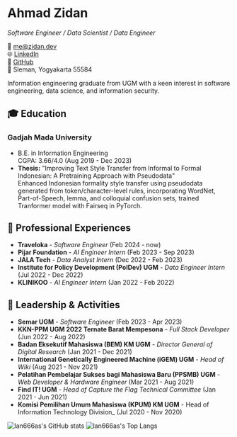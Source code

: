 <!-- ### Hi there 👋 -->

# Ahmad Zidan
_Software Engineer / Data Scientist / Data Engineer_  

📧 [me@zidan.dev](mailto:me@zidan.dev)  
🌐 [LinkedIn](https://linkedin.com/in/a-zidan)  
👾 [GitHub](https://github.com/lan666as)  
📍 Sleman, Yogyakarta 55584  

Information engineering graduate from UGM with a keen interest in software engineering, data science, and information security.

## 🎓 Education

### **Gadjah Mada University**
  - B.E. in Information Engineering  
  CGPA: 3.66/4.0 (Aug 2019 - Dec 2023)  
  - **Thesis:** "Improving Text Style Transfer from Informal to Formal Indonesian: A Pretraining Approach with Pseudodata"  
  Enhanced Indonesian formality style transfer using pseudodata generated from token/character-level rules, incorporating WordNet, Part-of-Speech, lemma, and colloquial confusion sets, trained Tranformer model with Fairseq in PyTorch.

## 💼 Professional Experiences

- **Traveloka** - _Software Engineer_ (Feb 2024 - now)
- **Pijar Foundation** - _AI Engineer Intern_ (Feb 2023 - Sep 2023)  
- **JALA Tech** - _Data Analyst Intern_ (Dec 2022 - Feb 2023)  
- **Institute for Policy Development (PolDev) UGM** - _Data Engineer Intern_ (Jul 2022 - Dec 2022)  
- **KLINIKOO** - _AI Engineer Intern_ (Jan 2022 - Feb 2022)  

## 🌟 Leadership & Activities

- **Semar UGM** - _Software Engineer_ (Feb 2023 - Apr 2023)  
- **KKN-PPM UGM 2022 Ternate Barat Mempesona** - _Full Stack Developer_ (Jun 2022 - Aug 2022)  
- **Badan Eksekutif Mahasiswa (BEM) KM UGM** - _Director General of Digital Research_ (Jan 2021 - Dec 2021)  
- **International Genetically Engineered Machine (iGEM) UGM** - _Head of Wiki_ (Aug 2021 - Nov 2021)  
- **Pelatihan Pembelajar Sukses bagi Mahasiswa Baru (PPSMB) UGM** - _Web Developer & Hardware Engineer_ (Mar 2021 - Aug 2021)  
- **Find IT! UGM** - _Head of Capture the Flag Technical Committee_ (Jan 2021 - Jun 2021)  
- **Komisi Pemilihan Umum Mahasiswa (KPUM) KM UGM** - Head of Information Technology Division_ (Jul 2020 - Nov 2020)

![lan666as's GitHub stats](https://github-readme-stats-phi-peach-67.vercel.app/api?username=lan666as&show=reviews,discussions_started,discussions_answered,prs_merged,prs_merged_percentage&show_icons=true&theme=transparent)
![lan666as's Top Langs](https://github-readme-stats-phi-peach-67.vercel.app/api/top-langs/?username=lan666as&exclude_repo=android_kernel_HM2014811&size_weight=0.5&count_weight=0.5&langs_count=10&layout=pie&theme=transparent)

<!--
**lan666as/lan666as** is a ✨ _special_ ✨ repository because its `README.md` (this file) appears on your GitHub profile.

Here are some ideas to get you started:

- 🔭 I’m currently working on ...
- 🌱 I’m currently learning ...
- 👯 I’m looking to collaborate on ...
- 🤔 I’m looking for help with ...
- 💬 Ask me about ...
- 📫 How to reach me: ...
- 😄 Pronouns: ...
- ⚡ Fun fact: ...
-->
